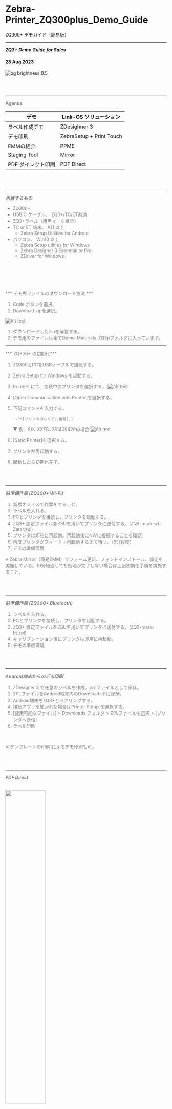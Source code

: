 # Zebra-Printer_ZQ300plus_Demo_Guide
 ZQ300+ デモガイド（簡易版）


---

<!-- paginate: true
_color: white
-->

***ZQ3+ Demo Guide for Sales***

#### 28 Aug 2023

![bg brightness:0.5](image-ZQ310.jpg)


</br></br>

---

<span style="font-size: 100%; color: grey;">

**Agenda**
</br>

| デモ | Link-OS ソリューション|
|-|-|
| ラベル作成デモ | ZDesighner 3
| デモ印刷      | ZebraSetup + Print Touch
| EMMの紹介   | PPME
| Staging Tool  | Mirror
| PDF ダイレクト印刷  | PDF Direct

</span>

</br></br>

---

<span style="font-size: 100%; color: grey;">

***用意するもの***

- ZQ300+ 
- USB C ケーブル、 ZQ3+/TC/ET共通
- ZQ3+ラベル（用黒マーク推奨）
- TC or ET 端末、 A11 以上
  - Zebra Setup Utilities for Android
- パソコン、 Win10 以上
  - Zebra Setup utlities for Windows
  - Zebra Designer 3 Essential or Pro
  - ZDriver for Windows

</span>

</br></br>
---
<span style="font-size: 100%; color: grey;">

*** デモ甩ファイルのダウンロード方法 ***

1. Code ボタンを選択。
1. Download zipを選択。

  ![Alt text](image-8.png)
1. ダウンロードしたzipを解答する。
1. デモ用のファイルは全てDemo-Materials-ZQ3pフォルダに入っています。


---
<span style="font-size: 100%; color: grey;">

*** ZQ300+ の初期化***

1. ZQ300とPCをUSBケーブルで接続する。
1. Zebra Setup for Windows を起動する。
1. Printers にて、接続中のプリンタを選択する。
  ![Alt text](image-6.png)

1. [Open Communication with Printer]を選択する。
1. 下記コマンドを入力する。  

        ~PM[プリンタのシリアル番号],1

    ▼ 例、S/N XXZGJ231409429の場合
  ![Alt text](image-5.png)

1. [Send Printer]を選択する。
1. プリンタが再起動する。
1. 起動したら初期化完了。

</span>


</br></br>

---


<span style="font-size: 100%; color: grey;">

***前準備作業 (ZQ300+ Wi-Fi)***

1. 新橋オフィスで作業をすること。
2. ラベルを入れる。
3. PCとプリンタを接続し、プリンタを起動する。
4. ZQ3+ 設定ファイルをZSUを用いてプリンタに送付する。(ZQ3-mark-wf-Zatar.zpl)
5. プリンタは即座に再起動。再起動後にNWに接続することを確認。
6. 再度プリンタがフィード＋再起動するまで待つ。（5分程度）
7. デモの準備環境

※ Zebra Mirror（簡易EMM）でファーム更新、フォントインストール、設定を実施している。10分経過しても処理が完了しない場合は上記初期化手順を実施すること。

</span>

</br></br>

---

<span style="font-size: 100%; color: grey;">

***前準備作業 (ZQ300+ Bluetooth)***

1. ラベルを入れる。
2. PCとプリンタを接続し、プリンタを起動する。
3. ZQ3+ 設定ファイルをZSUを用いてプリンタに送付する。(ZQ3-mark-bt.zpl)
4. キャリブレーション後にプリンタは即座に再起動。
5. デモの準備環境

</span>

</br></br>

---

<span style="font-size: 100%; color: grey;">

***Android端末からのデモ印刷***

1. ZDesigner 3 で任意のラベルを作成。prnファイルとして保存。
2. ZPLファイルをAndroid端末内のDownloads下に保存。
4. Android端末をZQ3+とペアリングする。
5. 接続アプリを聞かれた場合はPrinter Setup を選択する。
6. [使用可能なファイル] > Downloads フォルダ > ZPLファイルを選択 > [プリンタへ送信]
7. ラベル印刷

</br>

※[テンプレートの印刷]によるデモ印刷も可。

</span>

</br></br>

---

<span style="font-size: 100%; color: grey;">  

***PDF Direct***

</br>

<img src="image-3.png" width="50%">


1. 印刷用PDFファイルをAndroid端末内のDownloads下に保存。
2. Android端末上でZebra Setup Utilites を起動
3. [デバイス言語] >[デバイス言語を設定] > [PDF] > [適用]
4. プリンタが再起動する。
5. [使用可能なファイル] > Downloads フォルダ > PDFファイルを選択 > [プリンタへ送信]
6. ラベル印刷

※PDF Directが未Activationの場合は下記を参考にActivate。

[PDF Direct Activation](https://supportcommunity.zebra.com/s/article/PDF-Direct-Activation?language=en_US)

</span>

</br></br>

---

<span style="font-size: 100%; color: grey;">

***Printer MDM /PPME のデモ(ZQ300+ Wi-Fi)***

1. PPME へ接続する。
    <https://demo-zebra.link-os.com/linkos/>  
    User name: demo　/  Password: Password1&  

2. PPME上にプリンタは登録済みなので、エラー通知、Tagグループ化、遠隔操作などのデモをする。  
   ![bg 100% right:40%](image-4.png)

PPME Demo Guide  
<https://techdocs.zebra.com/link-os/latest/demos/ppme/>

</span>

</br></br>

---

<span style="font-size: 100%; color: grey;">

***参考資料***

ZebraDesigner3 Essential_紹介資料_20210915.pptx
ZebraDesigner3 Professional_紹介資料_20220520.pptx
Print-DNA_PPME_v20230308.pptx
ZQ2-3-6 Plusまとめ紹介資料 - 20221026.pptx
Print-DNA_PDF Direct_紹介_ハンズオン_20221114.pptx
[PDF Direct Activation](https://supportcommunity.zebra.com/s/article/PDF-Direct-Activation?language=en_US)

</span>

</br></br>

---

<span style="font-size: 100%; color: grey;">
<!-- paginate: true
_color: white
-->

### Enjoy your Demo!!

![bg brightness:0.5](image-ZQ310.jpg)
